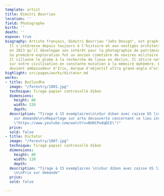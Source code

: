```yaml
---
template: artist
title: Dimitri Bourriau
location: ''
field: Photographe
birth: ''
death: ''
expose: true
biography: Artiste français, Dimitri Bourriau "Jahz Design", est graphiste de formation.
  Il s'intéresse depuis toujours à l'histoire et aux vestiges architecturaux. C’est
  en 2013 qu’il développe son intérêt pour la photographie de patrimoine en désuétude.
  Sa première exploration fut un ancien cimetière de navires militaire. Aujourd’hui
  Il sillonne le globe à la recherche de lieux en déclin. Il attire notre attention
  sur notre civilisation en constante mutation à la mémoire éphémère. En 2018, l'artiste
  devient ambassadeur d'Irix, marque d'objectif ultra grand-angle d’origine Suisse.
highlight: src/pages/works/dictator.md
works:
- title: Buzluzdha
  image: "/forestry/1001.jpg"
  technique: Tirage papier contrecollé dibon
  dimensions:
    height: 80
    width: 120
    depth:
  description: "Tirage à 15 exemplaires\n\nSur dibon avec caisse US livré à domicile\n\nPrix
    sur demande\n\nReportage sur arte decouverte concernant ce lieu incroyable  \n[https://www.youtube.com/watch?v=NU0CPodqDCE](https://www.youtube.com/watch?v=NU0CPodqDCE
    \"https://www.youtube.com/watch?v=NU0CPodqDCE\")"
  price:
  sold: false
- title: Dictator
  image: "/forestry/1007.jpg"
  technique: Tirage papier contrecollé dibon
  dimensions:
    height: 80
    width: 120
    depth:
  description: "Tirage à 15 exemplaires \n\nSur dibon avec caisse US livré à domicile
    \n\nPrix sur demande"
  price:
  sold: false

---
```

